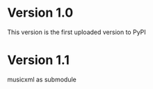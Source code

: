 # Version 1.0

This version is the first uploaded version to PyPI

# Version 1.1
musicxml as submodule